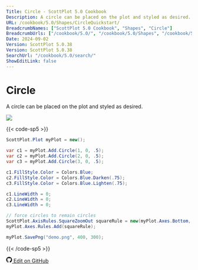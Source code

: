 ```yaml
---
Title: Circle - ScottPlot 5.0 Cookbook
Description: A circle can be placed on the plot and styled as desired.
URL: /cookbook/5.0/Shapes/CircleQuickstart/
BreadcrumbNames: ["ScottPlot 5.0 Cookbook", "Shapes", "Circle"]
BreadcrumbUrls: ["/cookbook/5.0/", "/cookbook/5.0/Shapes", "/cookbook/5.0/Shapes/CircleQuickstart"]
Date: 2024-09-02
Version: ScottPlot 5.0.38
Version: ScottPlot 5.0.38
SearchUrl: "/cookbook/5.0/search/"
ShowEditLink: false
---
```


# Circle


A circle can be placed on the plot and styled as desired.

[![](/cookbook/5.0/images/CircleQuickstart.png?240902145058)](/cookbook/5.0/images/CircleQuickstart.png?240902145058)

{{< code-sp5 >}}

```cs
ScottPlot.Plot myPlot = new();

var c1 = myPlot.Add.Circle(1, 0, .5);
var c2 = myPlot.Add.Circle(2, 0, .5);
var c3 = myPlot.Add.Circle(3, 0, .5);

c1.FillStyle.Color = Colors.Blue;
c2.FillStyle.Color = Colors.Blue.Darken(.75);
c3.FillStyle.Color = Colors.Blue.Lighten(.75);

c1.LineWidth = 0;
c2.LineWidth = 0;
c3.LineWidth = 0;

// force circles to remain circles
ScottPlot.AxisRules.SquareZoomOut squareRule = new(myPlot.Axes.Bottom, myPlot.Axes.Left);
myPlot.Axes.Rules.Add(squareRule);

myPlot.SavePng("demo.png", 400, 300);

```

{{< /code-sp5 >}}

<a href='https://github.com/ScottPlot/ScottPlot/blob/main/src/ScottPlot5/ScottPlot5%20Cookbook/Recipes/PlotTypes/Shapes.cs'><svg xmlns="http://www.w3.org/2000/svg" width="16" height="16" fill="currentColor" class="mb-1 bi bi-github" viewBox="0 0 16 16">
  <path d="M8 0C3.58 0 0 3.58 0 8c0 3.54 2.29 6.53 5.47 7.59.4.07.55-.17.55-.38 0-.19-.01-.82-.01-1.49-2.01.37-2.53-.49-2.69-.94-.09-.23-.48-.94-.82-1.13-.28-.15-.68-.52-.01-.53.63-.01 1.08.58 1.23.82.72 1.21 1.87.87 2.33.66.07-.52.28-.87.51-1.07-1.78-.2-3.64-.89-3.64-3.95 0-.87.31-1.59.82-2.15-.08-.2-.36-1.02.08-2.12 0 0 .67-.21 2.2.82.64-.18 1.32-.27 2-.27s1.36.09 2 .27c1.53-1.04 2.2-.82 2.2-.82.44 1.1.16 1.92.08 2.12.51.56.82 1.27.82 2.15 0 3.07-1.87 3.75-3.65 3.95.29.25.54.73.54 1.48 0 1.07-.01 1.93-.01 2.2 0 .21.15.46.55.38A8.01 8.01 0 0 0 16 8c0-4.42-3.58-8-8-8"/>
</svg> Edit on GitHub</a>

